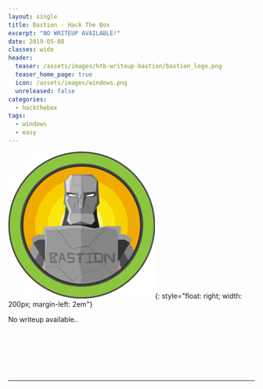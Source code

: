 ```yaml
---
layout: single
title: Bastion - Hack The Box
excerpt: "NO WRITEUP AVAILABLE!"
date: 2019-05-08
classes: wide
header:
  teaser: /assets/images/htb-writeup-bastion/bastion_logo.png
  teaser_home_page: true
  icon: /assets/images/windows.png
  unreleased: false
categories:
  - hackthebox
tags:  
  - windows
  - easy
---
```


![](/assets/images/htb-writeup-bastion/bastion_logo.png){: style="float: right; width: 200px; margin-left: 2em"}

No writeup available..<br><br><br><br><br><br><br>

----------------
